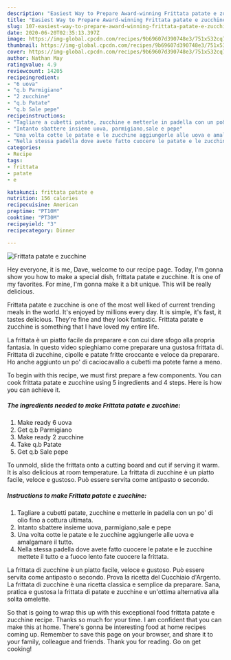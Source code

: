 ```yaml
---
description: "Easiest Way to Prepare Award-winning Frittata patate e zucchine"
title: "Easiest Way to Prepare Award-winning Frittata patate e zucchine"
slug: 107-easiest-way-to-prepare-award-winning-frittata-patate-e-zucchine
date: 2020-06-20T02:35:13.397Z
image: https://img-global.cpcdn.com/recipes/9b69607d390748e3/751x532cq70/frittata-patate-e-zucchine-recipe-main-photo.jpg
thumbnail: https://img-global.cpcdn.com/recipes/9b69607d390748e3/751x532cq70/frittata-patate-e-zucchine-recipe-main-photo.jpg
cover: https://img-global.cpcdn.com/recipes/9b69607d390748e3/751x532cq70/frittata-patate-e-zucchine-recipe-main-photo.jpg
author: Nathan May
ratingvalue: 4.9
reviewcount: 14205
recipeingredient:
- "6 uova"
- "q.b Parmigiano"
- "2 zucchine"
- "q.b Patate"
- "q.b Sale pepe"
recipeinstructions:
- "Tagliare a cubetti patate, zucchine e metterle in padella con un po&#39; di olio fino a cottura ultimata."
- "Intanto sbattere insieme uova, parmigiano,sale e pepe"
- "Una volta cotte le patate e le zucchine aggiungerle alle uova e amalgamare il tutto."
- "Nella stessa padella dove avete fatto cuocere le patate e le zucchine mettete il tutto e a fuoco lento fate cuocere la frittata."
categories:
- Recipe
tags:
- frittata
- patate
- e

katakunci: frittata patate e 
nutrition: 156 calories
recipecuisine: American
preptime: "PT10M"
cooktime: "PT30M"
recipeyield: "3"
recipecategory: Dinner

---
```



![Frittata patate e zucchine](https://img-global.cpcdn.com/recipes/9b69607d390748e3/751x532cq70/frittata-patate-e-zucchine-recipe-main-photo.jpg)

Hey everyone, it is me, Dave, welcome to our recipe page. Today, I'm gonna show you how to make a special dish, frittata patate e zucchine. It is one of my favorites. For mine, I'm gonna make it a bit unique. This will be really delicious.

Frittata patate e zucchine is one of the most well liked of current trending meals in the world. It's enjoyed by millions every day. It is simple, it's fast, it tastes delicious. They're fine and they look fantastic. Frittata patate e zucchine is something that I have loved my entire life.

La frittata è un piatto facile da preparare e con cui dare sfogo alla propria fantasia. In questo video spieghiamo come preparare una gustosa frittata di. Frittata di zucchine, cipolle e patate fritte croccante e veloce da preparare. Ho anche aggiunto un po&#39; di caciocavallo a cubetti ma potete farne a meno.


To begin with this recipe, we must first prepare a few components. You can cook frittata patate e zucchine using 5 ingredients and 4 steps. Here is how you can achieve it.

<!--inarticleads1-->

##### The ingredients needed to make Frittata patate e zucchine:

1. Make ready 6 uova
1. Get q.b Parmigiano
1. Make ready 2 zucchine
1. Take q.b Patate
1. Get q.b Sale pepe


To unmold, slide the frittata onto a cutting board and cut if serving it warm. It is also delicious at room temperature. La frittata di zucchine è un piatto facile, veloce e gustoso. Può essere servita come antipasto o secondo. 

<!--inarticleads2-->

##### Instructions to make Frittata patate e zucchine:

1. Tagliare a cubetti patate, zucchine e metterle in padella con un po&#39; di olio fino a cottura ultimata.
1. Intanto sbattere insieme uova, parmigiano,sale e pepe
1. Una volta cotte le patate e le zucchine aggiungerle alle uova e amalgamare il tutto.
1. Nella stessa padella dove avete fatto cuocere le patate e le zucchine mettete il tutto e a fuoco lento fate cuocere la frittata.


La frittata di zucchine è un piatto facile, veloce e gustoso. Può essere servita come antipasto o secondo. Prova la ricetta del Cucchiaio d&#39;Argento. La frittata di zucchine è una ricetta classica e semplice da preparare. Sana, pratica e gustosa la frittata di patate e zucchine e un&#39;ottima alternativa alla solita omelette. 

So that is going to wrap this up with this exceptional food frittata patate e zucchine recipe. Thanks so much for your time. I am confident that you can make this at home. There's gonna be interesting food at home recipes coming up. Remember to save this page on your browser, and share it to your family, colleague and friends. Thank you for reading. Go on get cooking!
